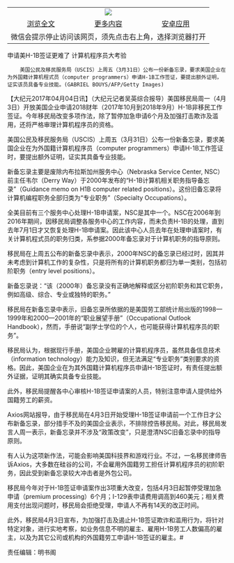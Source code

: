 

<table>
  <tr>
    <td align="center" colspan="3">
      <a href="https://github.com/ogate/ogate/blob/master/README.md"><img src="https://cloud.githubusercontent.com/assets/11880933/13434984/f430fae2-e012-11e5-814f-c2df1e82b247.jpg"/></a>
    </td>
  </tr>
  <tr>
    <td align="center">
      <a href="https://s3.ap-south-1.amazonaws.com/ogatem/oGate.htm?c815979&from=oNote">浏览全文</a>
    </td>
    <td align="center">
      <a href="https://s3.ap-south-1.amazonaws.com/ogatem/oGate.htm?from=oNote">更多内容</a>
    </td>
    <td align="center">
      <a href="https://raw.githubusercontent.com/ogate/up/master/ogate.apk">安卓应用</a>
    </td>
  </tr>
  <tr>
    <td align="center" colspan="3">
      微信会提示停止访问该网页，须先点击右上角，选择浏览器打开
    </td>
  </tr>
</table>    



申请美H-1B签证更难了 计算机程序员大考验






        美国公民及移民服务局（USCIS）上周五（3月31日）公布一份新备忘录，要求美国企业在为外国籍计算机程式员（computer programmers）申请H-1B工作签证，要提出额外证明，证实该员具备专业技能。(GABRIEL BOUYS/AFP/Getty Images)




【大纪元2017年04月04日讯】（大纪元记者吴英综合报导）美国移民局周一（4月3日）开放美国企业申请2018财年（2017年10月到2018年9月）H-1B非移民工作签证。今年移民局改变多项作法，除了暂停加急申请6个月及加强打击欺诈及滥用，还将严格审理计算机程序员的资格。


美国公民及移民服务局（USCIS）上周五（3月31日）公布一份新备忘录，要求美国企业在为外国籍计算机程序员（computer programmers）申请H-1B工作签证时，要提出额外证明，证实其具备专业技能。


新备忘录主要是废除内布拉斯加州服务中心（Nebraska Service Center, NSC）前主任韦尔（Derry Way）于2000年发布的“H-1B计算机相关职务指导备忘录”（Guidance memo on H1B computer related positions）。这份旧备忘录将计算机编程职务全部归类为“专业职务”（Specialty Occupations）。


全美目前有三个服务中心处理H-1B申请案，NSC是其中一个。NSC在2006年到2016年期间，因移民局调整各服务中心的工作内容，而未负责H-1B的处理，直到去年7月1日才又恢复处理H-1B申请案。因此该中心人员去年在处理申请案时，有关计算机程式员的职务归类，系参据2000年备忘录对于计算机职务的指导原则。


移民局在上周五公布的新备忘录中表示，2000年NSC的备忘录已经过时，因其并未考虑到计算机工作的复杂性，只是将所有的计算机职务都归为单一类别，包括初阶职务（entry level positions）。


新备忘录说：“该（2000年）备忘录没有正确地解释或区分初阶职务和其它职务，例如高级、综合、专业或独特的职务。”


移民局在新备忘录中表示，旧备忘录所依据的是美国劳工部统计局出版的1998—1999年和2000—2001年的“职业展望手册”（Occupational Outlook Handbook），然而，手册说“副学士学位的个人，也可能获得计算机程序员的职务”。


移民局认为，根据现行手册，美国企业聘雇的计算机程序员，虽然具备信息技术（information technology）能力及知识，但无法满足“专业职务”类别要求的资格。因此，美国企业在为其外国籍计算机程序员申请H-1B签证时，有责任提出额外证据，证明其确实具备专业技能。


此外，移民局提醒各中心审核H-1B签证申请案的人员，特别注意申请人提供给外国籍劳工的薪资。


Axios网站报导，由于移民局在4月3日开始受理H-1B签证申请前一个工作日才公布新备忘录，部分措手不及的美国企业表示，不排除控告移民局。对此，移民局发言人周一表示，新备忘录并不涉及“政策改变”，只是澄清NSC旧备忘录中的指导原则。


有人认为这项新作法，可能会影响美国科技界和游戏行业。不过，一名移民律师告诉Axios，大多数在硅谷的公司，不会雇用外国籍劳工担任计算机程序员的初阶职务，因此受到新备忘录较大冲击者是外包公司。


移民局今年对于H-1B签证申请案作出3项重大改变，包括4月3日起暂停受理加急申请（premium processing）6个月；I-129表申请费用调高到460美元；相关费用支付出现问题时，移民局会拒绝受理，申请人不再有14天的改正时间。


此外，移民局4月3日宣布，为加强打击及遏止H-1B签证欺诈和滥用行为，将针对特定对象，进行实地考察，如业务信息不明的雇主、雇用H-1B劳工人数偏高的雇主，以及为其它公司或机构的外国籍劳工申请H-1B签证的雇主。#


责任编辑：明书阁



